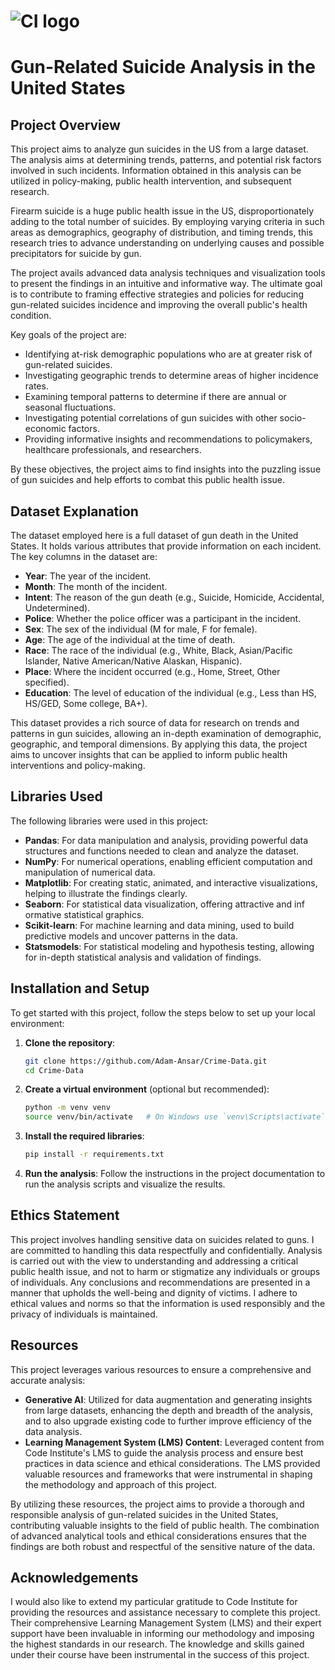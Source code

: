 # ![CI logo](https://codeinstitute.s3.amazonaws.com/fullstack/ci_logo_small.png)

# Gun-Related Suicide Analysis in the United States

## Project Overview

This project aims to analyze gun suicides in the US from a large dataset. The analysis aims at determining trends, patterns, and potential risk factors involved in such incidents. Information obtained in this analysis can be utilized in policy-making, public health intervention, and subsequent research.

Firearm suicide is a huge public health issue in the US, disproportionately adding to the total number of suicides. By employing varying criteria in such areas as demographics, geography of distribution, and timing trends, this research tries to advance understanding on underlying causes and possible precipitators for suicide by gun.

The project avails advanced data analysis techniques and visualization tools to present the findings in an intuitive and informative way. The ultimate goal is to contribute to framing effective strategies and policies for reducing gun-related suicides incidence and improving the overall public's health condition.

Key goals of the project are:

- Identifying at-risk demographic populations who are at greater risk of gun-related suicides.
- Investigating geographic trends to determine areas of higher incidence rates.
- Examining temporal patterns to determine if there are annual or seasonal fluctuations.
- Investigating potential correlations of gun suicides with other socio-economic factors.
- Providing informative insights and recommendations to policymakers, healthcare professionals, and researchers.

By these objectives, the project aims to find insights into the puzzling issue of gun suicides and help efforts to combat this public health issue.

## Dataset Explanation

The dataset employed here is a full dataset of gun death in the United States. It holds various attributes that provide information on each incident. The key columns in the dataset are:

- **Year**: The year of the incident.
- **Month**: The month of the incident.
- **Intent**: The reason of the gun death (e.g., Suicide, Homicide, Accidental, Undetermined).
- **Police**: Whether the police officer was a participant in the incident.
- **Sex**: The sex of the individual (M for male, F for female).
- **Age**: The age of the individual at the time of death.
- **Race**: The race of the individual (e.g., White, Black, Asian/Pacific Islander, Native American/Native Alaskan, Hispanic).
- **Place**: Where the incident occurred (e.g., Home, Street, Other specified).
- **Education**: The level of education of the individual (e.g., Less than HS, HS/GED, Some college, BA+).

This dataset provides a rich source of data for research on trends and patterns in gun suicides, allowing an in-depth examination of demographic, geographic, and temporal dimensions. By applying this data, the project aims to uncover insights that can be applied to inform public health interventions and policy-making.

## Libraries Used

The following libraries were used in this project:

- **Pandas**: For data manipulation and analysis, providing powerful data structures and functions needed to clean and analyze the dataset.
- **NumPy**: For numerical operations, enabling efficient computation and manipulation of numerical data.
- **Matplotlib**: For creating static, animated, and interactive visualizations, helping to illustrate the findings clearly.
- **Seaborn**: For statistical data visualization, offering attractive and inf
ormative statistical graphics.
- **Scikit-learn**: For machine learning and data mining, used to build predictive models and uncover patterns in the data.
- **Statsmodels**: For statistical modeling and hypothesis testing, allowing for in-depth statistical analysis and validation of findings.

## Installation and Setup

To get started with this project, follow the steps below to set up your local environment:

1. **Clone the repository**:
    ```bash
    git clone https://github.com/Adam-Ansar/Crime-Data.git
    cd Crime-Data
    ```

2. **Create a virtual environment** (optional but recommended):
    ```bash
    python -m venv venv
    source venv/bin/activate   # On Windows use `venv\Scripts\activate`
    ```

3. **Install the required libraries**:
    ```bash
    pip install -r requirements.txt
    ```

4. **Run the analysis**:
    Follow the instructions in the project documentation to run the analysis scripts and visualize the results.


## Ethics Statement

This project involves handling sensitive data on suicides related to guns. I are committed to handling this data respectfully and confidentially. Analysis is carried out with the view to understanding and addressing a critical public health issue, and not to harm or stigmatize any individuals or groups of individuals. Any conclusions and recommendations are presented in a manner that upholds the well-being and dignity of victims. I adhere to ethical values and norms so that the information is used responsibly and the privacy of individuals is maintained.

## Resources

This project leverages various resources to ensure a comprehensive and accurate analysis:

- **Generative AI**: Utilized for data augmentation and generating insights from large datasets, enhancing the depth and breadth of the analysis, and to also upgrade existing code to further improve efficiency of the data analysis.
- **Learning Management System (LMS) Content**: Leveraged content from Code Institute's LMS to guide the analysis process and ensure best practices in data science and ethical considerations. The LMS provided valuable resources and frameworks that were instrumental in shaping the methodology and approach of this project.

By utilizing these resources, the project aims to provide a thorough and responsible analysis of gun-related suicides in the United States, contributing valuable insights to the field of public health. The combination of advanced analytical tools and ethical considerations ensures that the findings are both robust and respectful of the sensitive nature of the data.

## Acknowledgements

I would also like to extend my particular gratitude to Code Institute for providing the resources and assistance necessary to complete this project. Their comprehensive Learning Management System (LMS) and their expert support have been invaluable in informing our methodology and imposing the highest standards in our research. The knowledge and skills gained under their course have been instrumental in the success of this project.
